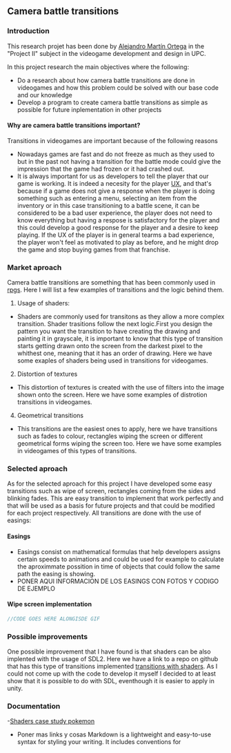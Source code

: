 ##  Camera battle transitions

### Introduction

This research projet has been done by [Alejandro Martín Ortega](https://github.com/Alejandromo125) in the "Project II" subject in the videogame development and design in UPC.

In this project research the main objectives where the following:
- Do a research about how camera battle transitions are done in videogames and how this problem could be solved with our base code and our knowledge 
- Develop a program to create camera battle transitions as simple as possible for future inplementation in other projects
#### Why are camera battle transitions important?
Transitions in videogames are important because of the following reasons
- Nowadays games are fast and do not freeze as much as they used to but in the past not having a transition for the battle mode could give the impression that the game had frozen or it had crashed out.
- It is always important for us as developers to tell the player that our game is working. It is indeed a necesity for the player [UX](https://en.wikipedia.org/wiki/User_experience), and that's because if a game does not give a response when the player is doing something such as entering a menu, selecting an item from the inventory or in this case transitioning to a battle scene, it can be considered to be a bad user experience, the player does not need to know everything but having a respose is satisfactory for the player and this could develop a good response for the player and a desire to keep playing. If the UX of the player is in general tearms a bad experience, the player won't feel as motivated to play as before, and he might drop the game and stop buying games from that franchise.

### Market aproach

Camera battle transitions are something that has been commonly used in [rpgs](https://en.wikipedia.org/wiki/Role-playing_video_game). Here I will list a few examples of transitions and the logic behind them.

1. Usage of shaders:
- Shaders are commonly used for transitons as they allow a more complex transition. Shader trasitions follow the next logic.First you design the pattern you want the transition to have creating the drawing and painting it in grayscale, it is important to know that this type of transition starts getting drawn onto the screen from the darkest pixel to the whithest one, meaning that it has an order of drawing. Here we have some exaples of shaders being used in transitions for videogames.
2. Distortion of textures
- This distortion of textures is created with the use of filters into the image shown onto the screen. Here we have some examples of distrotion transitions in videogames. 
4. Geometrical transitions
- This transitions are the easiest ones to apply, here we have transitions such as fades to colour, rectangles wiping the screen or different geometrical forms wiping the screen too. Here we have some examples in videogames of this types of transitions.

### Selected aproach
As for the selected aproach for this project I have developed some easy transitions such as wipe of screen, rectangles coming from the sides and blinking fades.
This are easy transition to implement that work perfectly and that will be used as a basis for future projects and that could be modified for each project respectively.
All transitions are done with the use of easings:
#### Easings
- Easings consist on mathematical formulas that help developers assigns certain speeds to animations and could be used for example to calculate the aproximmate possition in time of objects that could follow the same path the easing is showing.
- PONER AQUI INFORMACION DE LOS EASINGS CON FOTOS Y CODIGO DE EJEMPLO
#### Wipe screen implementation
```c++
//CODE GOES HERE ALONGISDE GIF
```
### Possible improvements
One possible improvement that I have found is that shaders can be also implented with the usage of SDL2. Here we have a link to a repo on github that has this type of transitions implemented [transitions with shaders](). As I could not come up with the code to develop it myself I decided to at least show that it is possible to do with SDL, eventhough it is easier to apply in unity.

### Documentation
-[Shaders case study pokemon](https://www.youtube.com/watch?v=LnAoD7hgDxw)
- Poner mas links y cosas
Markdown is a lightweight and easy-to-use syntax for styling your writing. It includes conventions for

